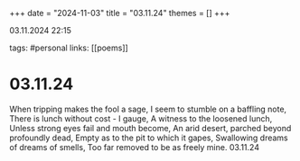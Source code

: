 +++
date = "2024-11-03"
title = "03.11.24"
themes = []
+++

03.11.2024 22:15

tags: #personal
links: [[poems]]

# 03.11.24

When tripping makes the fool a sage,
I seem to stumble on a baffling note,
There is lunch without cost - I gauge,
A witness to the loosened lunch,
Unless strong eyes fail and mouth become,
An arid desert, parched beyond profoundly dead,
Empty as to the pit to which it gapes,
Swallowing dreams of dreams of smells,
Too far removed to be as freely mine.
03.11.24

